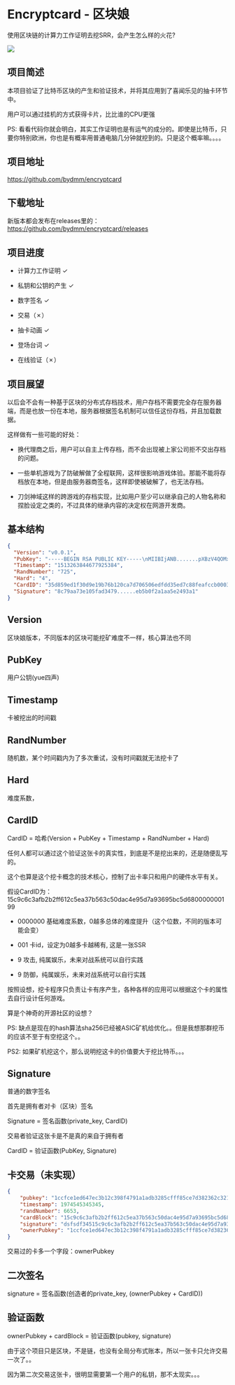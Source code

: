 # Encryptcard - 区块娘

使用区块链的计算力工作证明去挖SRR，会产生怎么样的火花?


![](https://image.iqing.in/show.gif)

## 项目简述

本项目验证了比特币区块的产生和验证技术，并将其应用到了喜闻乐见的抽卡环节中。

用户可以通过挂机的方式获得卡片，比比谁的CPU更强

PS: 看看代码你就会明白，其实工作证明也是有运气的成分的。即使是比特币，只要你特别欧洲，你也是有概率用普通电脑几分钟就挖到的。只是这个概率嘛。。。。


## 项目地址

https://github.com/bydmm/encryptcard

## 下载地址

新版本都会发布在releases里的：https://github.com/bydmm/encryptcard/releases

## 项目进度

* 计算力工作证明 ✓

* 私钥和公钥的产生 ✓

* 数字签名 ✓

* 交易（✗）

* 抽卡动画 ✓

* 登场台词 ✓

* 在线验证（✗）

## 项目展望

以后会不会有一种基于区块的分布式存档技术，用户存档不需要完全存在服务器端，而是也放一份在本地，服务器根据签名机制可以信任这份存档，并且加载数据。

这样做有一些可能的好处：

* 换代理商之后，用户可以自主上传存档，而不会出现被上家公司拒不交出存档的问题。

* 一些单机游戏为了防破解做了全程联网，这样很影响游戏体验。那能不能将存档放在本地，但是由服务器商签名，这样即使被破解了，也无法存档。

* 刀剑神域这样的跨游戏的存档实现，比如用户至少可以继承自己的人物名称和捏脸设定之类的，不过具体的继承内容的决定权在网游开发商。

## 基本结构

```json
{
  "Version": "v0.0.1",
  "PubKey": "-----BEGIN RSA PUBLIC KEY-----\nMIIBIjANB.......pXBzV4QOMxBl5C\nrwIDAQAB\n-----END RSA PUBLIC KEY-----\n",
  "Timestamp": "1513263844677925384",
  "RandNumber": "725",
  "Hard": "4",
  "CardID": "35d859ed1f30d9e19b76b120ca7d706506edfdd35ed7c88feafccb0003601050",
  "Signature": "8c79aa73e105fad3479......eb5b0f2a1aa5e2493a1"
}
```

## Version

区块娘版本，不同版本的区块可能挖矿难度不一样，核心算法也不同

## PubKey

用户公钥(yue四声)

## Timestamp

卡被挖出的时间戳

## RandNumber

随机数，某个时间戳内为了多次重试，没有时间戳就无法挖卡了

## Hard

难度系数，

## CardID

CardID = 哈希(Version + PubKey + Timestamp + RandNumber + Hard)

任何人都可以通过这个验证这张卡的真实性，到底是不是挖出来的，还是随便乱写的。

这个也算是这个挖卡概念的技术核心，控制了出卡率只和用户的硬件水平有关。

假设CardID为：15c9c6c3afb2b2ff612c5ea37b563c50dac4e95d7a93695bc5d680000000199

* 0000000 基础难度系数，0越多总体的难度提升（这个位数，不同的版本可能会变）

* 001 卡id，设定为0越多卡越稀有, 这是一张SSR

* 9  攻击, 纯属娱乐，未来对战系统可以自行实践

* 9  防御，纯属娱乐，未来对战系统可以自行实践

按照设想，挖卡程序只负责让卡有序产生，各种各样的应用可以根据这个卡的属性去自行设计任何游戏。

算是个神奇的开源社区的设想？

PS: 缺点是现在的hash算法sha256已经被ASIC矿机给优化。。但是我想那群挖币的应该不至于有空挖这个。。

PS2: 如果矿机挖这个，那么说明挖这卡的价值要大于挖比特币。。。

## Signature

普通的数字签名

首先是拥有者对卡（区块）签名

Signature = 签名函数(private_key, CardID)

交易者验证这张卡是不是真的来自于拥有者

CardID = 验证函数(PubKey, Signature)

## 卡交易（未实现）

```json
{
	"pubkey": "1ccfce1ed647ec3b12c398f4791a1adb3285cfff85ce7d382362c321a1a1df2",
	"timestamp": 1974545345345,
	"randNumber": 6653,
	"cardBlock": "15c9c6c3afb2b2ff612c5ea37b563c50dac4e95d7a93695bc5d6800000009004",
	"signature": "dsfsdf34515c9c6c3afb2b2ff612c5ea37b563c50dac4e95d7a93695bc5d6800",
	"ownerPubkey": "1ccfce1ed647ec3b12c398f4791a1adb3285cfff85ce7d382362c321a1a1df2"
}
```

交易过的卡多一个字段：ownerPubkey

## 二次签名

signature = 签名函数(创造者的private_key, (ownerPubkey + CardID))

## 验证函数

ownerPubkey + cardBlock = 验证函数(pubkey, signature)

由于这个项目只是区块，不是链，也没有全局分布式账本，所以一张卡只允许交易一次了。。

因为第二次交易这张卡，很明显需要第一个用户的私钥，那不太现实。。。